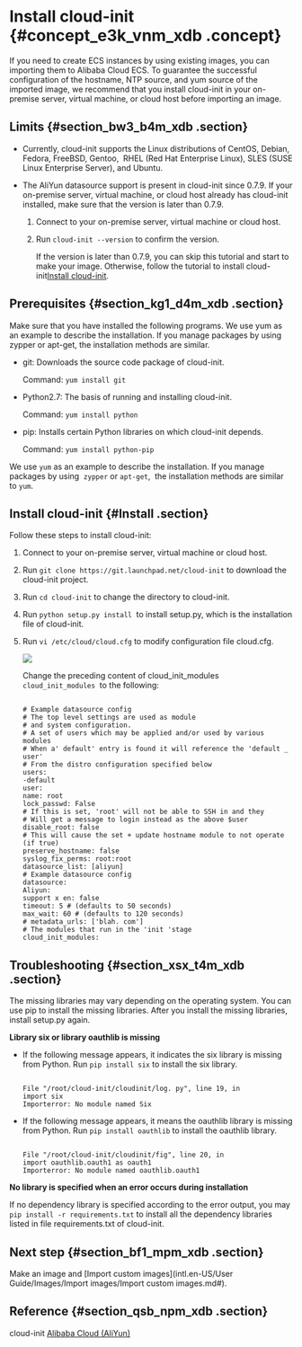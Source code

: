 # Install cloud-init {#concept_e3k_vnm_xdb .concept}

If you need to create ECS instances by using existing images, you can importing them to Alibaba Cloud ECS. To guarantee the successful configuration of the hostname, NTP source, and yum source of the imported image, we recommend that you install cloud-init in your on-premise server, virtual machine, or cloud host before importing an image.

## Limits {#section_bw3_b4m_xdb .section}

-   Currently, cloud-init supports the Linux distributions of CentOS, Debian, Fedora, FreeBSD, Gentoo,  RHEL \(Red Hat Enterprise Linux\), SLES \(SUSE Linux Enterprise Server\), and Ubuntu.

-   The AliYun datasource support is present in cloud-init since 0.7.9. If your on-premise server, virtual machine, or cloud host already has cloud-init installed, make sure that the version is later than 0.7.9.

    1.  Connect to your on-premise server, virtual machine or cloud host.
    2.  Run `cloud-init --version` to confirm the version.

        If the version is later than 0.7.9, you can skip this tutorial and start to make your image. Otherwise, follow the tutorial to install cloud-init[Install cloud-init](#Install).


## Prerequisites {#section_kg1_d4m_xdb .section}

Make sure that you have installed the following programs. We use yum as an example to describe the installation. If you manage packages by using zypper or apt-get, the installation methods are similar.

-   git: Downloads the source code package of cloud-init.

    Command: `yum install git`

-   Python2.7: The basis of running and installing cloud-init.

    Command: `yum install python`

-   pip: Installs certain Python libraries on which cloud-init depends.

    Command: `yum install python-pip`


We use `yum` as an example to describe the installation. If you manage packages by using  `zypper` or `apt-get`,  the installation methods are similar to `yum`.

## Install cloud-init {#Install .section}

Follow these steps to install cloud-init:

1.  Connect to your on-premise server, virtual machine or cloud host.
2.  Run `git clone https://git.launchpad.net/cloud-init` to download the cloud-init project.
3.  Run `cd cloud-init` to change the directory to cloud-init.
4.  Run `python setup.py install`  to install setup.py, which is the installation file of cloud-init.
5.  Run `vi /etc/cloud/cloud.cfg` to modify configuration file cloud.cfg.

    ![](http://static-aliyun-doc.oss-cn-hangzhou.aliyuncs.com/assets/img/9704/4621_en-US.png)

    Change the preceding content of cloud\_init\_modules `cloud_init_modules`  to the following:

    ```
    
    # Example datasource config
    # The top level settings are used as module
    # and system configuration.
    # A set of users which may be applied and/or used by various modules
    # When a' default' entry is found it will reference the 'default _ user'
    # From the distro configuration specified below
    users:
    -default
    user:
    name: root
    lock_passwd: False
    # If this is set, 'root' will not be able to SSH in and they 
    # Will get a message to login instead as the above $user
    disable_root: false
    # This will cause the set + update hostname module to not operate (if true)
    preserve_hostname: false
    syslog_fix_perms: root:root
    datasource_list: [aliyun]
    # Example datasource config
    datasource:
    Aliyun:
    support x en: false
    timeout: 5 # (defaults to 50 seconds)
    max_wait: 60 # (defaults to 120 seconds)
    # metadata_urls: ['blah. com']
    # The modules that run in the 'init 'stage
    cloud_init_modules:
    ```


## Troubleshooting {#section_xsx_t4m_xdb .section}

The missing libraries may vary depending on the operating system. You can use pip to install the missing libraries. After you install the missing libraries, install setup.py again.

**Library six or library oauthlib is missing**

-   If the following message appears, it indicates the six library is missing from Python. Run `pip install six` to install the six library.

    ```
    
    File "/root/cloud-init/cloudinit/log. py", line 19, in 
    import six
    Importerror: No module named Six
    
    ```

-   If the following message appears, it means the oauthlib library is missing from Python. Run `pip install oauthlib` to install the oauthlib library.

    ```
    
    File "/root/cloud-init/cloudinit/fig", line 20, in 
    import oauthlib.oauth1 as oauth1
    Importerror: No module named oauthlib.oauth1
    
    ```


**No library is specified when an error occurs during installation**

If no dependency library is specified according to the error output, you may `pip install -r requirements.txt` to install all the dependency libraries listed in file requirements.txt of cloud-init.

## Next step {#section_bf1_mpm_xdb .section}

Make an image and [Import custom images](intl.en-US/User Guide/Images/Import images/Import custom images.md#).

## Reference {#section_qsb_npm_xdb .section}

cloud-init [Alibaba Cloud \(AliYun\)](http://cloudinit.readthedocs.io/en/latest/topics/datasources/aliyun.html)

